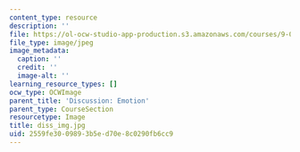```yaml
---
content_type: resource
description: ''
file: https://ol-ocw-studio-app-production.s3.amazonaws.com/courses/9-00sc-introduction-to-psychology-fall-2011/2559fe3009893b5ed70e8c0290fb6cc9_diss_img.jpg
file_type: image/jpeg
image_metadata:
  caption: ''
  credit: ''
  image-alt: ''
learning_resource_types: []
ocw_type: OCWImage
parent_title: 'Discussion: Emotion'
parent_type: CourseSection
resourcetype: Image
title: diss_img.jpg
uid: 2559fe30-0989-3b5e-d70e-8c0290fb6cc9
---
```

